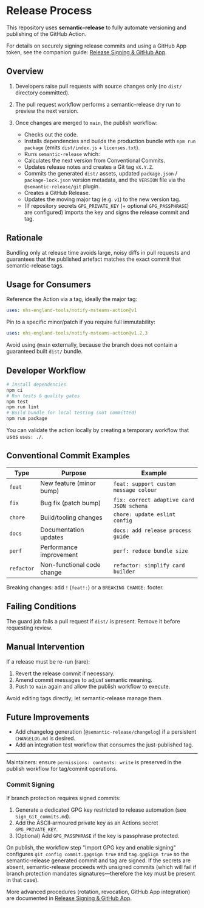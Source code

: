 # Release Process

This repository uses **semantic-release** to fully automate versioning and publishing of the GitHub Action.

For details on securely signing release commits and using a GitHub App token, see the companion guide: [Release Signing & GitHub App](./Release_Signing_and_GitHub_App.md).

## Overview

1. Developers raise pull requests with source changes only (no `dist/` directory committed).
2. The pull request workflow performs a semantic-release dry run to preview the next version.
3. Once changes are merged to `main`, the publish workflow:

   - Checks out the code.
   - Installs dependencies and builds the production bundle with `npm run package` (emits `dist/index.js` + `licenses.txt`).
   - Runs `semantic-release` which:
   - Calculates the next version from Conventional Commits.
   - Updates release notes and creates a Git tag `vX.Y.Z`.
   - Commits the generated `dist/` assets, updated `package.json` / `package-lock.json` version metadata, and the `VERSION` file via the `@semantic-release/git` plugin.
   - Creates a GitHub Release.
   - Updates the moving major tag (e.g. `v1`) to the new version tag.
   - (If repository secrets `GPG_PRIVATE_KEY` (+ optional `GPG_PASSPHRASE`) are configured) imports the key and signs the release commit and tag.

## Rationale

Bundling only at release time avoids large, noisy diffs in pull requests and guarantees that the published artefact matches the exact commit that semantic-release tags.

## Usage for Consumers

Reference the Action via a tag, ideally the major tag:

```yaml
uses: nhs-england-tools/notify-msteams-action@v1
```

Pin to a specific minor/patch if you require full immutability:

```yaml
uses: nhs-england-tools/notify-msteams-action@v1.2.3
```

Avoid using `@main` externally, because the branch does not contain a guaranteed built `dist/` bundle.

## Developer Workflow

```bash
# Install dependencies
npm ci
# Run tests & quality gates
npm test
npm run lint
# Build bundle for local testing (not committed)
npm run package
```

You can validate the action locally by creating a temporary workflow that uses `uses: ./`.

## Conventional Commit Examples

| Type  | Purpose                                | Example                                        |
|-------|-----------------------------------------|------------------------------------------------|
| `feat`  | New feature (minor bump)                | `feat: support custom message colour`          |
| `fix`   | Bug fix (patch bump)                    | `fix: correct adaptive card JSON schema`       |
| `chore` | Build/tooling changes                   | `chore: update eslint config`                  |
| `docs`  | Documentation updates                   | `docs: add release process guide`              |
| `perf`  | Performance improvement                 | `perf: reduce bundle size`                     |
| `refactor` | Non-functional code change           | `refactor: simplify card builder`              |

Breaking changes: add `!` (`feat!:`) or a `BREAKING CHANGE:` footer.

## Failing Conditions

The guard job fails a pull request if `dist/` is present. Remove it before requesting review.

## Manual Intervention

If a release must be re-run (rare):

1. Revert the release commit if necessary.
2. Amend commit messages to adjust semantic meaning.
3. Push to `main` again and allow the publish workflow to execute.

Avoid editing tags directly; let semantic-release manage them.

## Future Improvements

- Add changelog generation (`@semantic-release/changelog`) if a persistent `CHANGELOG.md` is desired.
- Add an integration test workflow that consumes the just-published tag.

---
Maintainers: ensure `permissions: contents: write` is preserved in the publish workflow for tag/commit operations.

### Commit Signing

If branch protection requires signed commits:

1. Generate a dedicated GPG key restricted to release automation (see `Sign_Git_commits.md`).
2. Add the ASCII‑armoured private key as an Actions secret `GPG_PRIVATE_KEY`.
3. (Optional) Add `GPG_PASSPHRASE` if the key is passphrase protected.

On publish, the workflow step "Import GPG key and enable signing" configures `git config commit.gpgsign true` and `tag.gpgSign true` so the semantic-release generated commit and tag are signed. If the secrets are absent, semantic-release proceeds with unsigned commits (which will fail if branch protection mandates signatures—therefore the key must be present in that case).

More advanced procedures (rotation, revocation, GitHub App integration) are documented in [Release Signing & GitHub App](./Release_Signing_and_GitHub_App.md).
